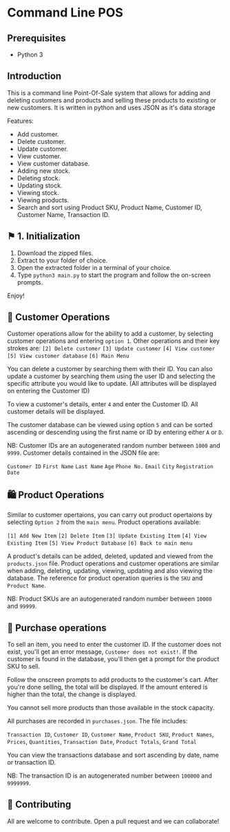 # Command Line POS

## Prerequisites

- Python 3

## Introduction

This is a command line Point-Of-Sale system that allows for adding and deleting customers and products and selling these products to existing or new customers. It is written in python and uses JSON as it's data storage

Features:

- Add customer.
- Delete customer.
- Update customer.
- View customer.
- View customer database.
- Adding new stock.
- Deleting stock.
- Updating stock.
- Viewing stock.
- Viewing products.
- Search and sort using Product SKU, Product Name, Customer ID, Customer Name, Transaction ID.

## ⚑ 1. Initialization

1. Download the zipped files.
2. Extract to your folder of choice.
3. Open the extracted folder in a terminal of your choice.
4. Type `python3 main.py` to start the program and follow the on-screen prompts.

Enjoy!


## 👱 Customer Operations

Customer operations allow for the ability to add a customer, by selecting customer operations and entering `option 1`. Other operations and their key strokes are:
`[2] Delete customer`
`[3] Update customer`
`[4] View customer`
`[5] View customer database`
`[6] Main Menu`

You can delete a customer by searching them with their ID. You can also update a customer by searching them using the user ID and selecting the specific attribute you would like to update. (All attributes will be displayed on entering the Customer ID)

To view a customer's details, enter `4` and enter the Customer ID. All customer details will be displayed.

The customer database can be viewed using option `5` and can be sorted ascending or descending using the first name or ID by entering either `A` or `D`.

NB: Customer IDs are an autogenerated random number between `1000` and `9999`. Customer details contained in the JSON file are:

`Customer ID`
`First Name`
`Last Name`
`Age`
`Phone No.`
`Email`
`City`
`Registration Date` 

## 🛍 Product Operations

Similar to customer opertaions, you can carry out product opertaions by selecting `Option 2` from the `main menu`. Product operations available:

`[1] Add New Item`
`[2] Delete Item`
`[3] Update Existing Item`
`[4] View Existing Item`
`[5] View Product Database`
`[6] Back to main menu`

A product's details can be added, deleted, updated and viewed from the `products.json` file. Product operations and customer operations are similar when adding, deleting, updating, viewing, updating and also viewing the database. The reference for product operation queries is the `SKU` and `Product Name`.


NB: Product SKUs are an autogenerated random number between `10000` and `99999`.

## 🛒 Purchase operations

To sell an item, you need to enter the customer ID. If the customer does not exist, you'll get an error message, `Customer does not exist!`. If the customer is found in the database, you'll then get a prompt for the product SKU to sell.

Follow the onscreen prompts to add products to the customer's cart. After you're done selling, the total will be displayed. If the amount entered is higher than the total, the change is displayed.

You cannot sell more products than those available in the stock capacity.

All purchases are recorded in `purchases.json`. The file includes:

`Transaction ID`,
`Customer ID`,
`Customer Name`,
`Product SKU`,
`Product Names`,
`Prices`,
`Quantities`,
`Transaction Date`,
`Product Totals`,
`Grand Total`

You can view the transactions database and sort ascending by date, name or transaction ID.

NB: The transaction ID is an autogenerated number between `100000` and `9999999`.

## 📢 Contributing

All are welcome to contribute. Open a pull request and we can collaborate!



